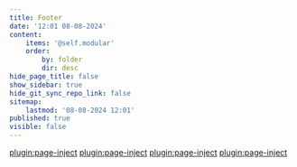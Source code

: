 ```yaml
---
title: Footer
date: '12:01 08-08-2024'
content:
    items: '@self.modular'
    order:
        by: folder
        dir: desc
hide_page_title: false
show_sidebar: true
hide_git_sync_repo_link: false
sitemap:
    lastmod: '08-08-2024 12:01'
published: true
visible: false
---
```


[plugin:page-inject](/footer/_funded/)
[plugin:page-inject](/footer/_coordinated/)
[plugin:page-inject](/footer/logo-block/)
[plugin:page-inject](/footer/funded-by/)